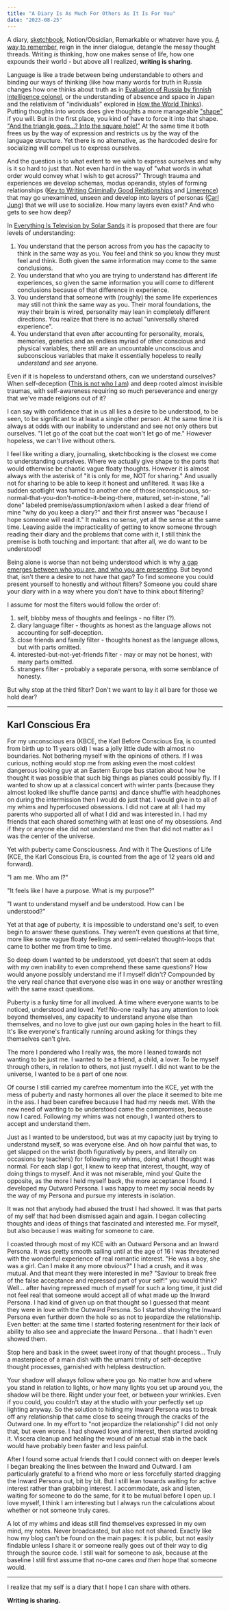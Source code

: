 ```yaml
---
title: "A Diary Is As Much For Others As It Is For You"
date: "2023-08-25"
---
```


A diary, [sketchbook](https://attainablefelicity.mattkirkland.com/20230822/Sketchbooks.html), Notion/Obsidian, Remarkable or whatever have you. [A way to remember](https://moretothat.com/the-problem-with-note-taking/), reign in the inner dialogue, detangle the messy thought threads. Writing *is* thinking, how one makes sense of life, how one expounds their world - but above all I realized, **writing is sharing**.

Language is like a trade between being understandable to others and binding our ways of thinking (like how many words for truth in Russia changes how one thinks about truth as in [Evaluation of Russia by finnish intelligence colonel](https://brain.jamfox.dev/Evaluation-of-Russia-by-finnish-intelligence-colonel), or the understanding of absence and space in Japan and the relativism of "individuals" explored in [How the World Thinks](https://app.thestorygraph.com/books/96a92731-6759-44bb-b7d0-6924f5df84d3)). Putting thoughts into words does give thoughts a more manageable ["shape"](https://letterboxd.com/film/arrival-2016/) if you will. But in the first place, you kind of have to force it into that shape. ["And the triangle goes...? Into the square hole!"](https://knowyourmeme.com/memes/the-square-hole) At the same time it both frees us by the way of expression and restricts us by the way of the language structure. Yet there is no alternative, as the hardcoded desire for socializing will compel us to express ourselves.

And the question is to what extent to we wish to express ourselves and why is it so hard to just that. Not even hard in the way of "what words in what order would convey what I wish to get across?" Through trauma and experiences we develop schemas, modus operandis, styles of forming relationships ([Key to Writing Criminally Good Relationships](https://brain.jamfox.dev/Key-to-Writing-Criminally-Good-Relationships) and [Limerence](https://brain.jamfox.dev/Limerence)) that may go unexamined, unseen and develop into layers of personas ([Carl Jung](https://brain.jamfox.dev/Carl-Jung)) that we will use to socialize. How many layers even exist? And who gets to see how deep?

In [Everything Is Television by Solar Sands](https://youtu.be/-BLAUhBl0nA?si=TEkVOlwzwNFgD2XK&t=1124) it is proposed that there are four levels of understanding:

1. You understand that the person across from you has the capacity to think in the same way as you. You feel and think so you know they must feel and think. Both given the same information may come to the same conclusions.
2. You understand that who you are trying to understand has different life experiences, so given the same information you will come to different conclusions because of that difference in experience.
3. You understand that someone with (roughly) the same life experiences may still not think the same way as you. Their moral foundations, the way their brain is wired, personality may lean in completely different directions. You realize that there is no actual "universally shared experience".
4. You understand that even after accounting for personality, morals, memories, genetics and an endless myriad of other conscious and physical variables, there still are an uncountable unconscious and subconscious variables that make it essentially hopeless to really *understand* and *see* anyone.

Even if it is hopeless to understand others, can we understand ourselves? When self-deception ([This is not who I am](https://brain.jamfox.dev/This-is-not-who-I-am/)) and deep rooted almost invisible traumas, with self-awareness requiring so much perseverance and energy that we've made religions out of it?

I can say with confidence that in us all lies a desire to be understood, to be seen, to be significant to at least a single other person. At the same time it is always at odds with our inability to understand and see not only others but ourselves. "I let go of the coat but the coat won't let go of me." However hopeless, we can't live without others.

I feel like writing a diary, journaling, sketchbooking is the closest we come to understanding ourselves. Where we actually give shape to the parts that would otherwise be chaotic vague floaty thoughts. However it is almost always with the asterisk of "it is only for me, NOT for sharing." And usually not for sharing to be able to keep it honest and unfiltered. It was like a sudden spotlight was turned to another one of those inconspicuous, so-normal-that-you-don't-notice-it-being-there, matured, set-in-stone, "all done" labeled premise/assumption/axiom when I asked a dear friend of mine "why do you keep a diary?" and their first answer was "because I hope someone will read it." It makes no sense, yet all the sense at the same time. Leaving aside the impracticality of getting to know someone through reading their diary and the problems that come with it, I still think the premise is both touching and important: that after all, we do want to be understood!

Being alone is worse than not being understood which is why [a gap emerges between who you are, and who you are presenting](https://moretothat.com/the-problem-of-what-others-think/). But beyond that, isn't there a desire to not have that gap? To find someone you could present yourself to honestly and without filters? Someone you could share your diary with in a way where you don't have to think about filtering?

I assume for most the filters would follow the order of:

1. self, blobby mess of thoughts and feelings - no filter (?).
2. diary language filter - thoughts as honest as the language allows not accounting for self-deception.
3. close friends and family filter - thoughts honest as the language allows, but with parts omitted.
4. interested-but-not-yet-friends filter - may or may not be honest, with many parts omitted.
5. strangers filter - probably a separate persona, with some semblance of honesty.

But why stop at the third filter? Don't we want to lay it all bare for those we hold dear?

---
## Karl Conscious Era

For my unconscious era (KBCE, the Karl Before Conscious Era, is counted from birth up to 11 years old) I was a jolly little dude with almost no boundaries. Not bothering myself with the opinions of others. If I was curious, nothing would stop me from asking even the most coldest dangerous looking guy at an Eastern Europe bus station about how he thought it was possible that such big things as planes could possibly fly. If I wanted to show up at a classical concert with winter pants (because they almost looked like shuffle dance pants) and dance shuffle with headphones on during the intermission then I would do just that. I would give in to all of my whims and hyperfocused obsessions. I did not care at all: I had my parents who supported all of what I did and was interested in. I had my friends that each shared something with at least one of my obsessions. And if they or anyone else did not understand me then that did not matter as I was the center of the universe.

Yet with puberty came Consciousness. And with it The Questions of Life (KCE, the Karl Conscious Era, is counted from the age of 12 years old and forward). 

"I am me. Who am I?"

"It feels like I have a purpose. What is my purpose?"

"I want to understand myself and be understood. How can I be understood?"

Yet at that age of puberty, it is impossible to understand one's self, to even begin to answer these questions. They weren't even questions at that time, more like some vague floaty feelings and semi-related thought-loops that came to bother me from time to time.

So deep down I wanted to be understood, yet doesn't that seem at odds with my own inability to even comprehend these same questions? How would anyone possibly understand me if I myself didn't? Compounded by the very real chance that everyone else was in one way or another wrestling with the same exact questions.

Puberty is a funky time for all involved. A time where everyone wants to be noticed, understood and loved. Yet! No-one really has any attention to look beyond themselves, any capacity to understand anyone else than themselves, and no love to give just our own gaping holes in the heart to fill. It's like everyone's frantically running around asking for things they themselves can't give.

The more I pondered who I really was, the more I leaned towards not wanting to be just me. I wanted to be a friend, a child, a lover. To be myself through others, in relation to others, not just myself. I did not want to be the universe, I wanted to be a part of one now.

Of course I still carried my carefree momentum into the KCE, yet with the mess of puberty and nasty hormones all over the place it seemed to bite me in the ass. I had been carefree because I had had my needs met. With the new need of wanting to be understood came the compromises, because now I cared. Following my whims was not enough, I wanted others to accept and understand them.

Just as I wanted to be understood, but was at my capacity just by trying to understand myself, so was everyone else. And oh how painful that was, to get slapped on the wrist (both figuratively by peers, and literally on occasions by teachers) for following my whims, doing what I thought was normal. For each slap I got, I knew to keep that interest, thought, way of doing things to myself. And it was not miserable, mind you! Quite the opposite, as the more I held myself back, the more acceptance I found. I developed my Outward Persona. I was happy to meet my social needs by the way of my Persona and pursue my interests in isolation.

It was not that anybody had abused the trust I had showed. It was that parts of my self that had been dismissed again and again. I began collecting thoughts and ideas of things that fascinated and interested me. For myself, but also because I was waiting for someone to care.

I coasted through most of my KCE with an Outward Persona and an Inward Persona. It was pretty smooth sailing until at the age of 16 I was threatened with the wonderful experience of real romantic interest. "He was a boy, she was a girl. Can I make it any more obvious?" I had a crush, and it was mutual. And that meant they were interested in me? "Saviour to break free of the false acceptance and repressed part of your self!" you would think? Well... after having repressed much of myself for such a long time, it just did not feel real that someone would accept all of what made up the Inward Persona. I had kind of given up on that thought so I guessed that meant they were in love with the Outward Persona. So I started shoving the Inward Persona even further down the hole so as not to jeopardize the relationship. Even better: at the same time I started fostering resentment for their lack of ability to also see and appreciate the Inward Persona... that I hadn't even showed them.

Stop here and bask in the sweet sweet irony of that thought process... Truly a masterpiece of a main dish with the umami trinity of self-deceptive thought processes, garnished with helpless destruction.

Your shadow will always follow where you go. No matter how and where you stand in relation to lights, or how many lights you set up around you, the shadow will be there. Right under your feet, or between your wrinkles. Even if you could, you couldn't stay at the studio with your perfectly set up lighting anyway. So the solution to hiding my Inward Persona was to break off any relationship that came close to seeing through the cracks of the Outward one. In my effort to "not jeopardize the relationship" I did not only that, but even worse. I had showed love and interest, then started avoiding it. Viscera cleanup and healing the wound of an actual stab in the back would have probably been faster and less painful.

After I found some actual friends that I could connect with on deeper levels I began breaking the lines between the Inward and Outward. I am particularly grateful to a friend who more or less forcefully started dragging the Inward Persona out, bit by bit. But I still lean towards waiting for active interest rather than grabbing interest. I accommodate, ask and listen, waiting for someone to do the same, for it to be mutual before I open up. I love myself, I think I am interesting but I always run the calculations about whether or not someone truly cares.

A lot of my whims and ideas still find themselves expressed in my own mind, my notes. Never broadcasted, but also not not shared. Exactly like how my blog can't be found on the main pages: it is public, but not easily findable unless I share it or someone really goes out of their way to dig through the source code. I still wait for someone to ask, because at the baseline I still first assume that no-one cares *and then* hope that someone would.

---

I realize that my self is a diary that I hope I can share with others.

**Writing is sharing.**
